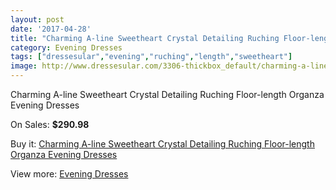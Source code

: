 ```yaml
---
layout: post
date: '2017-04-28'
title: "Charming A-line Sweetheart Crystal Detailing Ruching Floor-length Organza Evening Dresses"
category: Evening Dresses
tags: ["dressesular","evening","ruching","length","sweetheart"]
image: http://www.dressesular.com/3306-thickbox_default/charming-a-line-sweetheart-crystal-detailing-ruching-floor-length-organza-evening-dresses.jpg
---
```

Charming A-line Sweetheart Crystal Detailing Ruching Floor-length Organza Evening Dresses

On Sales: **$290.98**
<a href="https://www.dressesular.com/evening-dresses/1203-charming-a-line-sweetheart-crystal-detailing-ruching-floor-length-organza-evening-dresses.html"><amp-img layout="responsive" width="600" height="600" src="//www.dressesular.com/3306-thickbox_default/charming-a-line-sweetheart-crystal-detailing-ruching-floor-length-organza-evening-dresses.jpg" alt="Charming A-line Sweetheart Crystal Detailing Ruching Floor-length Organza Evening Dresses 0" /></a>
<a href="https://www.dressesular.com/evening-dresses/1203-charming-a-line-sweetheart-crystal-detailing-ruching-floor-length-organza-evening-dresses.html"><amp-img layout="responsive" width="600" height="600" src="//www.dressesular.com/3310-thickbox_default/charming-a-line-sweetheart-crystal-detailing-ruching-floor-length-organza-evening-dresses.jpg" alt="Charming A-line Sweetheart Crystal Detailing Ruching Floor-length Organza Evening Dresses 1" /></a>
<a href="https://www.dressesular.com/evening-dresses/1203-charming-a-line-sweetheart-crystal-detailing-ruching-floor-length-organza-evening-dresses.html"><amp-img layout="responsive" width="600" height="600" src="//www.dressesular.com/3309-thickbox_default/charming-a-line-sweetheart-crystal-detailing-ruching-floor-length-organza-evening-dresses.jpg" alt="Charming A-line Sweetheart Crystal Detailing Ruching Floor-length Organza Evening Dresses 2" /></a>
<a href="https://www.dressesular.com/evening-dresses/1203-charming-a-line-sweetheart-crystal-detailing-ruching-floor-length-organza-evening-dresses.html"><amp-img layout="responsive" width="600" height="600" src="//www.dressesular.com/3308-thickbox_default/charming-a-line-sweetheart-crystal-detailing-ruching-floor-length-organza-evening-dresses.jpg" alt="Charming A-line Sweetheart Crystal Detailing Ruching Floor-length Organza Evening Dresses 3" /></a>
<a href="https://www.dressesular.com/evening-dresses/1203-charming-a-line-sweetheart-crystal-detailing-ruching-floor-length-organza-evening-dresses.html"><amp-img layout="responsive" width="600" height="600" src="//www.dressesular.com/3307-thickbox_default/charming-a-line-sweetheart-crystal-detailing-ruching-floor-length-organza-evening-dresses.jpg" alt="Charming A-line Sweetheart Crystal Detailing Ruching Floor-length Organza Evening Dresses 4" /></a>

Buy it: [Charming A-line Sweetheart Crystal Detailing Ruching Floor-length Organza Evening Dresses](https://www.dressesular.com/evening-dresses/1203-charming-a-line-sweetheart-crystal-detailing-ruching-floor-length-organza-evening-dresses.html "Charming A-line Sweetheart Crystal Detailing Ruching Floor-length Organza Evening Dresses")

View more: [Evening Dresses](https://www.dressesular.com/8-evening-dresses "Evening Dresses")